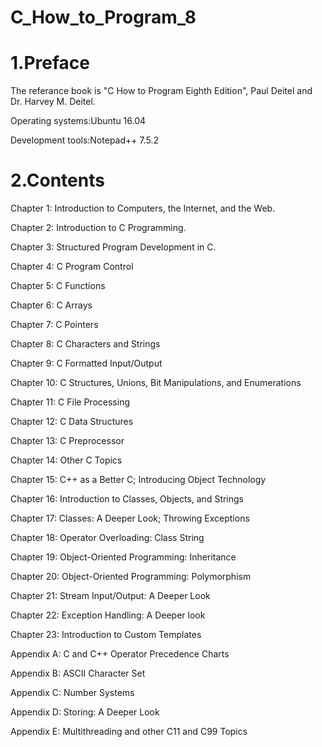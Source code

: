 # C_How_to_Program_8

# 1.Preface
The referance book is "C How to Program Eighth Edition", Paul Deitel and Dr. Harvey M. Deitel.

Operating systems:Ubuntu 16.04 

Development tools:Notepad++ 7.5.2

# 2.Contents
Chapter 1: Introduction to Computers, the Internet, and the Web.

Chapter 2: Introduction to C Programming.

Chapter 3: Structured Program Development in C.

Chapter 4: C Program Control

Chapter 5: C Functions

Chapter 6: C Arrays

Chapter 7: C Pointers

Chapter 8: C Characters and Strings

Chapter 9: C Formatted Input/Output

Chapter 10: C Structures, Unions, Bit Manipulations, and Enumerations

Chapter 11: C File Processing

Chapter 12: C Data Structures

Chapter 13: C Preprocessor

Chapter 14: Other C Topics

Chapter 15: C++ as a Better C; Introducing Object Technology

Chapter 16: Introduction to Classes, Objects, and Strings

Chapter 17: Classes: A Deeper Look; Throwing Exceptions

Chapter 18: Operator Overloading: Class String

Chapter 19: Object-Oriented Programming: Inheritance

Chapter 20: Object-Oriented Programming: Polymorphism

Chapter 21: Stream Input/Output: A Deeper Look

Chapter 22: Exception Handling: A Deeper look

Chapter 23: Introduction to Custom Templates

Appendix A: C and C++ Operator Precedence Charts

Appendix B: ASCII Character Set

Appendix C: Number Systems

Appendix D: Storing: A Deeper Look

Appendix E: Multithreading and other C11 and C99 Topics
